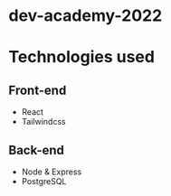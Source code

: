 # dev-academy-2022

# Technologies used

## Front-end

- React
- Tailwindcss 

## Back-end
- Node & Express
- PostgreSQL

